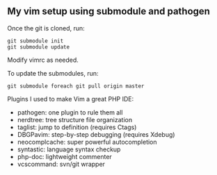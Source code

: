 ## My vim setup using submodule and pathogen

Once the git is cloned, run:

    git submodule init
    git submodule update

Modify vimrc as needed.

To update the submodules, run:

    git submodule foreach git pull origin master

Plugins I used to make Vim a great PHP IDE:

* pathogen: one plugin to rule them all
* nerdtree: tree structure file organization
* taglist: jump to definition (requires Ctags)
* DBGPavim: step-by-step debugging (requires Xdebug)
* neocomplcache: super powerful autocompletion
* syntastic: language syntax checkup
* php-doc: lightweight commenter
* vcscommand: svn/git wrapper
